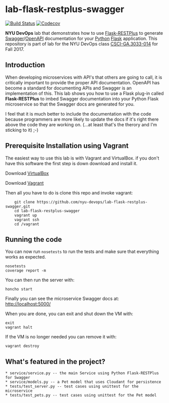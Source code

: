 # lab-flask-restplus-swagger

[![Build Status](https://travis-ci.org/nyu-devops/lab-flask-restplus-swagger.svg?branch=master)](https://travis-ci.org/nyu-devops/lab-flask-restplus-swagger)
[![Codecov](https://img.shields.io/codecov/c/github/nyu-devops/lab-flask-restplus-swagger.svg)]()

**NYU DevOps** lab that demonstrates how to use [Flask-RESTPlus](https://flask-restplus.readthedocs.io/en/stable/) to generate [Swagger](http://swagger.io)/[OpenAPI](https://www.openapis.org) documentation for your [Python](https://www.python.org) [Flask](http://flask.pocoo.org) application. This repository is part of lab for the NYU DevOps class [CSCI-GA.3033-014](http://cs.nyu.edu/courses/fall17/CSCI-GA.3033-014/) for Fall 2017.

## Introduction

When developing microservices with API's that others are going to call, it is critically important to provide the proper API documentation. OpenAPI has become a standard for documenting APIs and Swagger is an implementation of this. This lab shows you how to use a Flask plug-in called **Flask-RESTPlus** to imbed Swagger documentation into your Python Flask microservice so that the Swagger docs are generated for you.

I feel that it is much better to include the documentation with the code because programmers are more likely to update the docs if it's right there above the code they are working on. (...at least that's the therory and I'm sticking to it) ;-)

## Prerequisite Installation using Vagrant

The easiest way to use this lab is with Vagrant and VirtualBox. if you don't have this software the first step is down download and install it.

Download [VirtualBox](https://www.virtualbox.org/)

Download [Vagrant](https://www.vagrantup.com/)

Then all you have to do is clone this repo and invoke vagrant:

```shell
    git clone https://github.com/nyu-devops/lab-flask-restplus-swagger.git
    cd lab-flask-restplus-swagger
    vagrant up
    vagrant ssh
    cd /vagrant
```

## Running the code

You can now run `nosetests` to run the tests and make sure that everything works as expected.

    nosetests
    coverage report -m

You can then run the server with:

    honcho start

Finally you can see the microservice Swagger docs at: [http://localhost:5000/](http://localhost:5000/)

When you are done, you can exit and shut down the VM with:

    exit
    vagrant halt

If the VM is no longer needed you can remove it with:

    vagrant destroy


## What's featured in the project?

    * service/service.py -- the main Service using Python Flask-RESTPlus for Swagger
    * service/models.py -- a Pet model that uses Cloudant for persistence
    * tests/test_server.py -- test cases using unittest for the microservice
    * tests/test_pets.py -- test cases using unittest for the Pet model
